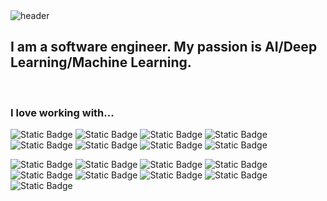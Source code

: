 <img src="https://capsule-render.vercel.app/api?type=waving&color=0:FFCCF1,100:b6f6ff&height=300&section=header&text=Hi,%20I%20am%20Jungwon%20(Jane)%20Jang&fontSize=35&fontColor=ffffff" alt="header">

## I am a software engineer. My passion is AI/Deep Learning/Machine Learning.  

<br>

### I love working with...
![Static Badge](https://img.shields.io/badge/Java-5382a1) 
![Static Badge](https://img.shields.io/badge/Python-%233776AB)
![Static Badge](https://img.shields.io/badge/C%2B%2B-%2300599C)
![Static Badge](https://img.shields.io/badge/MySQL-%234479A1)
![Static Badge](https://img.shields.io/badge/MATLAB-orange)
![Static Badge](https://img.shields.io/badge/HTML5-%23E34F26)
![Static Badge](https://img.shields.io/badge/HTML5-%23E34F26)
![Static Badge](https://img.shields.io/badge/CSS3-%231572B6)


![Static Badge](https://img.shields.io/badge/AWS-%23232F3E)
![Static Badge](https://img.shields.io/badge/Git-%23F05032)
![Static Badge](https://img.shields.io/badge/GitHub-%23181717)
![Static Badge](https://img.shields.io/badge/GitLab-%23FC6D26)
![Static Badge](https://img.shields.io/badge/Colab-%23F9AB00)
![Static Badge](https://img.shields.io/badge/Android%20Studio-%233DDC84)
![Static Badge](https://img.shields.io/badge/IntelliJ-%23000000)
![Static Badge](https://img.shields.io/badge/CLion-%23000000)
![Static Badge](https://img.shields.io/badge/Tableau-%23E97627)


<!--
Here are some ideas to get you started:

- 🔭 I’m currently working on ...
- 🌱 I’m currently learning ...
- 👯 I’m looking to collaborate on ...
- 🤔 I’m looking for help with ...
- 💬 Ask me about ...
- 📫 How to reach me: ...
- 😄 Pronouns: ...
- ⚡ Fun fact: ...
-->
